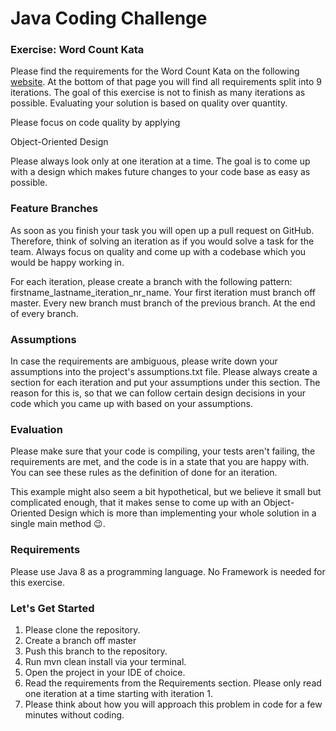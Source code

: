 # Java Coding Challenge

### Exercise: Word Count Kata
Please find the requirements for the Word Count Kata on the following [website](https://ccd-school.de/coding-dojo/#cd8). At the bottom of that page you will find all requirements split into 9 iterations. The goal of this exercise is not to finish as many iterations as possible. Evaluating your solution is based on quality over quantity.

Please focus on code quality by applying

Object-Oriented Design

Please always look only at one iteration at a time. The goal is to come up with a design which makes future changes to your code base as easy as possible. 

### Feature Branches
As soon as you finish your task you will open up a pull request on GitHub. Therefore, think of solving an iteration as if you would solve a task for the team. Always focus on quality and come up with a codebase which you would be happy working in. 

For each iteration, please create a branch with the following pattern: firstname_lastname_iteration_nr_name. Your first iteration must branch off master. Every new branch must branch of the previous branch. At the end of every branch.

### Assumptions
In case the requirements are ambiguous, please write down your assumptions into the project's assumptions.txt file. Please always create a section for each iteration and put your assumptions under this section. The reason for this is, so that we can follow certain design decisions in your code which you came up with based on your assumptions.

### Evaluation
 Please make sure that your code is compiling, your tests aren't failing, the requirements are met, and the code is in a state that you are happy with. You can see these rules as the definition of done for an iteration.

This example might also seem a bit hypothetical, but we believe it small but complicated enough, that it makes sense to come up with an Object-Oriented Design which is more than implementing your whole solution in a single main method 😉. 

### Requirements
Please use Java 8 as a programming language. No Framework is needed for this exercise. 

### Let's Get Started
1. Please clone the repository.
2. Create a branch off master 
3. Push this branch to the repository.
4. Run mvn clean install via your terminal.
5. Open the project in your IDE of choice.
6. Read the requirements from the Requirements section. Please only read one iteration at a time starting with iteration 1.
7. Please think about how you will approach this problem in code for a few minutes without coding.
